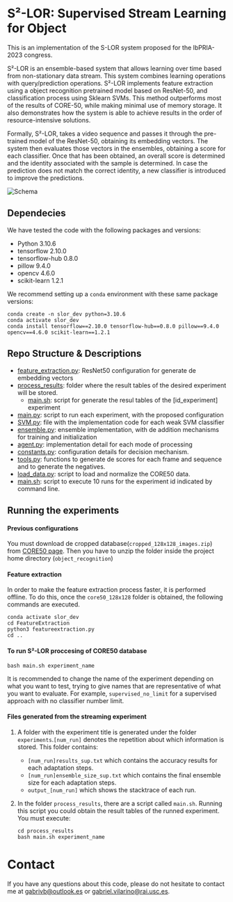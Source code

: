 S²-LOR: Supervised Stream Learning for Object
===============================================

This is an implementation of the S-LOR system proposed for the IbPRIA-2023 congress.

S²-LOR is an ensemble-based system that allows learning over time based from non-stationary data stream. This system combines learning operations with query/prediction operations. S²-LOR implements feature extraction using a object recognition pretrained model based on ResNet-50, and classification process using Sklearn SVMs. This method outperforms most of the results of CORE-50, while making minimal use of memory storage. It also demonstrates how the system is able to achieve results in the order of resource-intensive solutions.

Formally, S²-LOR, takes a video sequence and passes it through the pre-trained model of the ResNet-50, obtaining its embedding vectors. The system then evaluates those vectors in the ensembles, obtaining a score for each classifier. Once that has been obtained, an overall score is determined and the identity associated with the sample is determined.  In case the prediction does not match the correct identity, a new classifier is introduced to improve the predictions.


![Schema](https://user-images.githubusercontent.com/58976466/222124989-ed18e1b7-1fe6-4748-9a0f-b0d2c6dd430e.png)

## Dependecies

We have tested the code with the following packages and versions:

- Python 3.10.6
- tensorflow 2.10.0
- tensorflow-hub 0.8.0
- pillow 9.4.0
- opencv 4.6.0
- scikit-learn 1.2.1


We recommend setting up a `conda` environment with these same package versions:
```
conda create -n slor_dev python=3.10.6
conda activate slor_dev
conda install tensorflow==2.10.0 tensorflow-hub==0.8.0 pillow==9.4.0 opencv==4.6.0 scikit-learn==1.2.1
```

## Repo Structure & Descriptions
* [feature_extraction.py](./FeatureExtraction/feature_extraction): ResNet50 configuration for generate de embedding vectors
* [process_results](./process_results): folder where the result tables of the desired experiment will be stored.
    * [main.sh](./process_results/main.sh): script for generate the resul tables of the [id_experiment] experiment
* [main.py](./main.py): script to run each experiment, with the proposed configuration
* [SVM.py](./agent/SVM.py): file with the implementation code for each weak SVM classifier
* [ensemble.py](./agent/ensemble.py): ensemble implementation, with de addition mechanisms for training and initialization
* [agent.py](./agent/agent.py): implementation detail for each mode of processing
* [constants.py](./agent/constants.py): configuration details for decision mechanism.
* [tools.py](./agent/tools.py): functions to generate de scores for each frame and sequence and to generate the negatives.
* [load_data.py](./load_data.py): script to load and normalize the CORE50 data.
* [main.sh](./main.sh): script to execute 10 runs for the experiment id indicated by command line.


## Running the experiments
#### Previous configurations
You must download de cropped database(`cropped_128x128_images.zip`) from [CORE50 page](https://vlomonaco.github.io/core50/index.html#download). Then you have to unzip the folder inside the project home directory (`object_recognition`)

#### Feature extraction
In order to make the feature extraction process faster, it is performed offline. To do this, once the `core50_128x128` folder is obtained, the following commands are executed.
```
conda activate slor_dev
cd FeatureExtraction
python3 featureextraction.py
cd ..
```

#### To run S²-LOR proccesing of CORE50 database
```
bash main.sh experiment_name
```
It is recommended to change the name of the experiment depending on what you want to test, trying to give names that are representative of what you want to evaluate. For example, `supervised_no_limit` for a supervised approach with no classifier number limit.

#### Files generated from the streaming experiment
1. A folder with the experiment title is generated under the folder `experiments`.`[num_run]` denotes the repetition about which information is stored. This folder contains:
    - `[num_run]results_sup.txt` which contains the accuracy results for each adaptation steps.
    - `[num_run]ensemble_size_sup.txt` which contains the final ensemble size for each adaptation steps.
    - `output_[num_run]` which shows the stacktrace of each run.

2. In the folder `process_results`, there are a script called `main.sh`. Running this script you could obtain the result tables of the runned experiment. You must execute:
    ```
    cd process_results
    bash main.sh experiment_name
    ```
 
    
# Contact
If you have any questions about this code, please do not hesitate to contact me at gabrivb@outlook.es or gabriel.vilarino@rai.usc.es.
